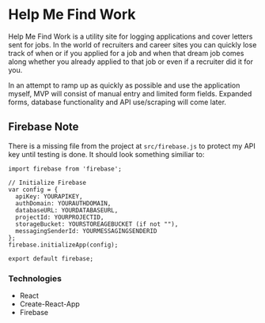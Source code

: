 # Help Me Find Work

Help Me Find Work is a utility site for logging applications and cover letters sent for jobs.  In the world of recruiters and career sites you can quickly lose track of when or if you applied for a job and when that dream job comes along whether you already applied to that job or even if a recruiter did it for you.  

In an attempt to ramp up as quickly as possible and use the application myself, MVP will consist of manual entry and limited form fields.  Expanded forms, database functionality and API use/scraping will come later.

## Firebase Note

There is a missing file from the project at `src/firebase.js` to protect my API key until testing is done.  It should look something similiar to:
```
import firebase from 'firebase';

// Initialize Firebase
var config = {
  apiKey: YOURAPIKEY,
  authDomain: YOURAUTHDOMAIN,
  databaseURL: YOURDATABASEURL,
  projectId: YOURPROJECTID,
  storageBucket: YOURSTOREAGEBUCKET (if not ""),
  messagingSenderId: YOURMESSAGINGSENDERID
};
firebase.initializeApp(config);

export default firebase;
```

### Technologies

* React 
* Create-React-App
* Firebase
